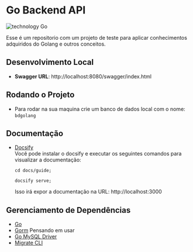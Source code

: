 # Go Backend API

![technology Go](https://img.shields.io/badge/technology-go-blue.svg)

Esse é um repositorio com um projeto de teste para aplicar conhecimentos adquiridos do Golang e outros conceitos.

## Desenvolvimento Local

* **Swagger URL**: http://localhost:8080/swagger/index.html

## Rodando o Projeto

* Para rodar na sua maquina crie um banco de dados local com o nome: `bdgolang`

## Documentação

* [Docsify](https://docsify.js.org/#/quickstart) \
  Você pode instalar o docsify e executar os seguintes comandos para visualizar a documentação:
  
  ```
  cd docs/guide;

  docsify serve;
  ```
  Isso irá expor a documentação na URL: http://localhost:3000


## Gerenciamento de Dependências

* [Go](https://go.dev/doc/)
* [Gorm](https://github.com/go-gorm/mysql) Pensando em usar
* [Go MySQL Driver](https://github.com/go-sql-driver/mysql)
* [Migrate CLI](https://github.com/golang-migrate/migrate/tree/master/cmd/migrate)

